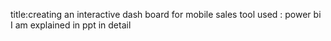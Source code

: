 title:creating an interactive dash board for mobile sales tool used : power bi I am explained in ppt in detail
